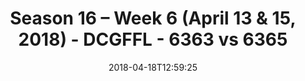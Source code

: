 ---
title: Season 16 – Week 6 (April 13 & 15, 2018) - DCGFFL - 6363 vs 6365
teams_score:
- team: 6363
  score: 20
- team: 6365
  score: 8
mvp: ''
game-ball: ''
sportsperson: ''
season: 16
week: 6
date: '2018-04-18T12:59:25'
pageid: season-16-week-6-april-13-15-2018-6363-vs-6365
---